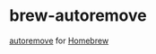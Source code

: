 # brew-autoremove

[autoremove](https://manpages.ubuntu.com/manpages/xenial/man8/apt.8.html) for [Homebrew](https://brew.sh)
